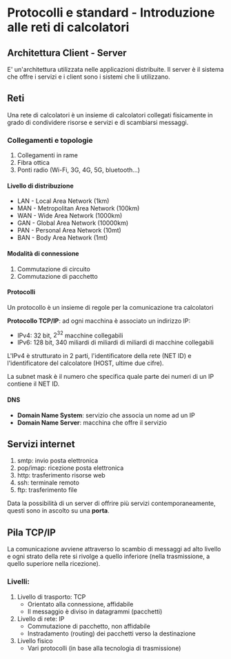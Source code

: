 # Protocolli e standard - Introduzione alle reti di calcolatori

## Architettura Client - Server

E' un'architettura utilizzata nelle applicazioni distribuite. Il server è il sistema che offre i servizi e i client sono i sistemi che li utilizzano.

## Reti

Una rete di calcolatori è un insieme di calcolatori collegati fisicamente in grado di condividere risorse e servizi e di scambiarsi messaggi.

### Collegamenti e topologie

1. Collegamenti in rame
2. Fibra ottica
3. Ponti radio (Wi-Fi, 3G, 4G, 5G, bluetooth...)

#### Livello di distribuzione

- LAN - Local Area Network (1km)
- MAN - Metropolitan Area Network (100km)
- WAN - Wide Area Network (1000km)
- GAN - Global Area Network (10000km)
- PAN - Personal Area Network (10mt)
- BAN - Body Area Network (1mt)

#### Modalità di connessione

1. Commutazione di circuito
2. Commutazione di pacchetto

#### Protocolli

Un protocollo è un insieme di regole per la comunicazione tra calcolatori

**Protocollo TCP/IP**: ad ogni macchina è associato un indirizzo IP:

- IPv4: 32 bit, $2^{32}$ macchine collegabili
- IPv6: 128 bit, 340 miliardi di miliardi di miliardi di macchine collegabili

L'IPv4 è strutturato in 2 parti, l'identificatore della rete (NET ID) e l'identificatore del calcolatore (HOST, ultime due cifre).

La subnet mask è il numero che specifica quale parte dei numeri di un IP contiene il NET ID. 

#### DNS

- **Domain Name System**: servizio che associa un nome ad un IP
- **Domain Name Server**: macchina che offre il servizio
  
## Servizi internet

1. smtp: invio posta elettronica
2. pop/imap: ricezione posta elettronica
3. http: trasferimento risorse web
4. ssh: terminale remoto
5. ftp: trasferimento file

Data la possibilità di un server di offrire più servizi contemporaneamente, questi sono in ascolto su una __porta__.

## Pila TCP/IP

La comunicazione avviene  attraverso lo scambio di messaggi ad alto livello e ogni strato della rete si rivolge a quello inferiore (nella trasmissione, a quello superiore nella ricezione).

### Livelli:

1. Livello di trasporto: TCP
    - Orientato alla connessione, affidabile
    - Il messaggio è diviso in datagrammi (pacchetti)
2. Livello di rete: IP
    - Commutazione di pacchetto, non affidabile
    - Instradamento (routing) dei pacchetti verso la destinazione
3. Livello fisico
    - Vari protocolli (in base alla tecnologia di trasmissione)
